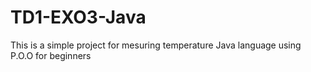 # TD1-EXO3-Java
This is a simple project for mesuring temperature Java language using P.O.O for beginners

